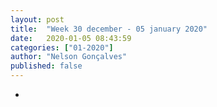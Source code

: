```yaml
---
layout: post
title:  "Week 30 december - 05 january 2020"
date:   2020-01-05 08:43:59
categories: ["01-2020"]
author: "Nelson Gonçalves"
published: false
---
```


* 

